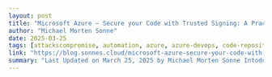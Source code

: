 ```yaml
---
layout: post
title: "Microsoft Azure – Secure your Code with Trusted Signing: A Practical Guide"
author: "Michael Morten Sonne"
date: 2025-03-25
tags: [attackscompromise, automation, azure, azure-devops, code-repository]
link: "https://blog.sonnes.cloud/microsoft-azure-secure-your-code-with-trusted-signing-a-practical-guide/"
summary: "Last Updated on March 25, 2025 by Michael Morten Sonne Intoduction 🥳 Exciting News! Trusted Signing has launched&#8230; The post Microsoft Azure – Secure your Code with Trusted Signing: A Practical..."
---
```

